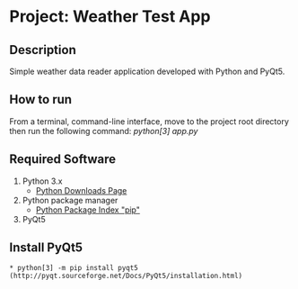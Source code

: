 # Project: Weather Test App

## Description
Simple weather data reader application developed with Python and PyQt5.

## How to run
From a terminal, command-line interface, move to the project root directory
then run the following command: _python[3] app.py_

## Required Software

1. Python 3.x
    * [Python Downloads Page](https://www.python.org/downloads/)
2. Python package manager
    * [Python Package Index "pip"](https://pip.pypa.io/en/stable/installing/#installing-with-get-pip-py)
3. PyQt5

## Install PyQt5
    * python[3] -m pip install pyqt5
    (http://pyqt.sourceforge.net/Docs/PyQt5/installation.html)